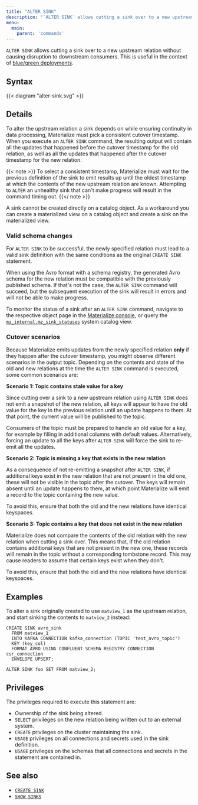 ```yaml
---
title: "ALTER SINK"
description: "`ALTER SINK` allows cutting a sink over to a new upstream relation without causing disruption to downstream consumers."
menu:
  main:
    parent: 'commands'
---
```


`ALTER SINK` allows cutting a sink over to a new upstream relation without
causing disruption to downstream consumers. This is useful in the context
of [blue/green deployments](/manage/dbt/development-workflows/#bluegreen-deployments).

## Syntax

{{< diagram "alter-sink.svg" >}}

## Details

To alter the upstream relation a sink depends on while ensuring continuity in
data processing, Materialize must pick a consistent cutover timestamp. When you
execute an `ALTER SINK` command, the resulting output will contain all the
updates that happened before the cutover timestamp for the old relation, as
well as all the updates that happened after the cutover timestamp for the new
relation.

{{< note >}}
To select a consistent timestamp, Materialize must wait for the previous
definition of the sink to emit results up until the oldest timestamp at which
the contents of the new upstream relation are known. Attempting to `ALTER` an
unhealthy sink that can't make progress will result in the command timing out.
{{</ note >}}

A sink cannot be created directly on a catalog object. As a workaround you can
create a materialized view on a catalog object and create a sink on the
materialized view.

### Valid schema changes

For `ALTER SINK` to be successful, the newly specified relation must lead to a
valid sink definition with the same conditions as the original `CREATE SINK`
statement.

When using the Avro format with a schema registry, the generated Avro
schema for the new relation must be compatible with the previously published
schema. If that's not the case, the `ALTER SINK` command will succeed, but the
subsequent execution of the sink will result in errors and will not be able to
make progress.

To monitor the status of a sink after an `ALTER SINK` command, navigate to the
respective object page in the [Materialize console](/console/),
or query the [`mz_internal.mz_sink_statuses`](/sql/system-catalog/mz_internal/#mz_sink_statuses)
system catalog view.

### Cutover scenarios

Because Materialize emits updates from the newly specified relation **only** if
they happen after the cutover timestamp, you might observe different scenarios
in the output topic. Depending on the contents and state of the old and new
relations at the time the `ALTER SINK` command is executed, some common
scenarios are:

**Scenario 1: Topic contains stale value for a key**

Since cutting over a sink to a new upstream relation using `ALTER SINK` does not
emit a snapshot of the new relation, all keys will appear to have the old value
for the key in the previous relation until an update happens to them. At that
point, the current value will be published to the topic.

Consumers of the topic must be prepared to handle an old value for a key, for
example by filling in additional columns with default values. Alternatively,
forcing an update to all the keys after `ALTER SINK` will force the sink to
re-emit all the updates.

**Scenario 2: Topic is missing a key that exists in the new relation**

As a consequence of not re-emitting a snapshot after `ALTER SINK`, if additional
keys exist in the new relation that are not present in the old one, these will
not be visible in the topic after the cutover. The keys will remain absent
until an update happens to them, at which point Materialize will emit a record
to the topic containing the new value.

To avoid this, ensure that both the old and the new relations have identical
keyspaces.

**Scenario 3: Topic contains a key that does not exist in the new relation**

Materialize does not compare the contents of the old relation with the new
relation when cutting a sink over. This means that, if the old relation
contains additional keys that are not present in the new one, these records
will remain in the topic without a corresponding tombstone record. This may
cause readers to assume that certain keys exist when they don't.

To avoid this, ensure that both the old and the new relations have identical
keyspaces.

## Examples

To alter a sink originally created to use `matview_1` as the upstream relation,
and start sinking the contents to `matview_2` instead:

```mzsql
CREATE SINK avro_sink
  FROM matview_1
  INTO KAFKA CONNECTION kafka_connection (TOPIC 'test_avro_topic')
  KEY (key_col)
  FORMAT AVRO USING CONFLUENT SCHEMA REGISTRY CONNECTION csr_connection
  ENVELOPE UPSERT;
```

```mzsql
ALTER SINK foo SET FROM matview_2;
```

## Privileges

The privileges required to execute this statement are:

- Ownership of the sink being altered.
- `SELECT` privileges on the new relation being written out to an external system.
- `CREATE` privileges on the cluster maintaining the sink.
- `USAGE` privileges on all connections and secrets used in the sink definition.
- `USAGE` privileges on the schemas that all connections and secrets in the statement are contained in.

## See also

- [`CREATE SINK`](/sql/create-sink/)
- [`SHOW SINKS`](/sql/show-sinks)

